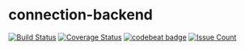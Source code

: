 # connection-backend

[![Build Status](https://travis-ci.org/florianschmitt/connection-backend.svg?branch=master)](https://travis-ci.org/florianschmitt/connection-backend)
[![Coverage Status](https://coveralls.io/repos/github/florianschmitt/connection-backend/badge.svg?branch=master)](https://coveralls.io/github/florianschmitt/connection-backend?branch=master)
[![codebeat badge](https://codebeat.co/badges/6bd58af4-593d-4605-b4ac-fd66b1754e28)](https://codebeat.co/projects/github-com-florianschmitt-connection-backend-master)
[![Issue Count](https://codeclimate.com/github/florianschmitt/connection-backend/badges/issue_count.svg)](https://codeclimate.com/github/florianschmitt/connection-backend)

